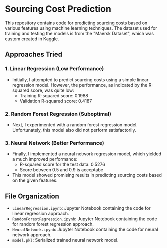# Sourcing Cost Prediction

This repository contains code for predicting sourcing costs based on various features using machine learning techniques. The dataset used for training and testing the models is from the "Maersk Dataset", which was custom created in Kaggle.

## Approaches Tried

### 1. Linear Regression (Low Performance)
- Initially, I attempted to predict sourcing costs using a simple linear regression model. However, the performance, as indicated by the R-squared score, was quite low:
  - Training R-squared score: 0.1988
  - Validation R-squared score: 0.4187

### 2. Random Forest Regression (Suboptimal)
- Next, I experimented with a random forest regression model. Unfortunately, this model also did not perform satisfactorily.

### 3. Neural Network (Better Performance)
- Finally, I implemented a neural network regression model, which yielded a much improved performance:
  - R-squared score for the test data: 0.5276
  - Score between 0.5 and 0.9 is acceptabe
- This model showed promising results in predicting sourcing costs based on the given features.

## File Organization

- `LinearRegression.ipynb`: Jupyter Notebook containing the code for linear regression approach.
- `RandomForestRegression.ipynb`: Jupyter Notebook containing the code for random forest regression approach.
- `NeuralNetwork.ipynb`: Jupyter Notebook containing the code for neural network approach.
- `model.pkl`: Serialized trained neural network model.
